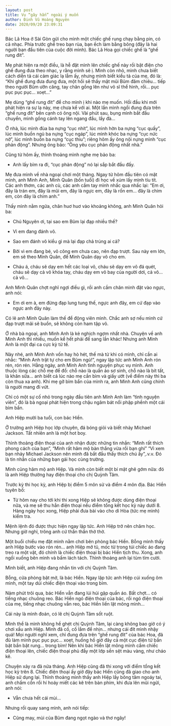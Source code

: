 ```yaml
---
layout: post
title: Vụ “gây hấn” ngoài ý muốn
author: Đinh Vũ Hoàng Nguyên
date: 2020/09/20 23:09:31
---
```


Bác Lã Hoa ở Sài Gòn gửi cho mình một chiếc ghế rung chạy bằng pin, có cả nhạc. Phía trước ghế treo bạn rùa, bạn ếch làm bằng bông (đây là hai người bạn đầu tiên của cuộc đời mình). Bác Lã Hoa gọi chiếc ghế là “ghế rung đít”.

Mẹ phát hiện ra một điều, là hễ đặt mình lên chiếc ghế này rồi bật điện cho ghế đung đưa theo nhạc, y rằng mình sẽ ị. Mình còn nhỏ, mình chưa biết cách diễn tả cái cảm giác lạ lẫm ấy, nhưng mình biết kiểu tả của mẹ, đó là: “Khi ghế đung đưa đung đưa, một hồi sẽ thấy mặt mũi Bũm đăm chiêu... tiếp theo người Bũm ưỡn căng, tay chân gồng lên như võ sĩ thể hình, rồi... pục pục pục pục... xoẹt...”

Mẹ dùng “ghế rung đít” để cho mình ị khi nào mẹ muốn. Hồi đầu khi mới phát hiện ra sự lạ này, mẹ chưa kể với ai. Một lần mình ngồi đung đưa trên “ghế rung đít” bên cạnh có ông nội. Vài phút sau, bụng mình bắt đầu chuyển, mình gồng cánh tay lên ngang đầu, lấy đà...

Ở nhà, lúc mình đùa ba nựng “cục nhít”, lúc mình hờn ba nựng “cục quấy”, lúc mình buồn ngủ ba nựng “cục ngáp”, lúc mình khóc ba nựng “cục nức nở”, lúc mình buồn ba nựng “cục thiu”; riêng hôm ấy ông nội nựng mình “cục phản động”. Nhưng ông bảo: “Ông yêu cục phản động nhất nhà.”

Cũng từ hôm ấy, thỉnh thoảng mình nghe mẹ bảo ba:

- Anh lấy bỉm ra đi, “cục phản động” nó lại sắp bắt đầu đấy.

Mẹ đưa mình về nhà ngoại chơi một tháng. Ngay từ hôm đầu tiên có mặt mình, anh Minh Anh, Minh Quân (bốn tuổi) đi học về xúm lấy mình tíu tít. Các anh thơm, các anh cù, các anh cầm tay mình nhấc qua nhấc lại: “Em ơi, đây là trán em, đây là mũi em, đây là ngực em, đây là rốn em... đây là chim em, còn đây là chim anh.”

Thấy mình nằm ngửa, chân huơ huơ vào khoảng không, anh Minh Quân hỏi ba:

- Chú Nguyên ơi, tại sao em Bũm lại đạp nhiều thế?

- Vì em đang đánh võ.

- Sao em đánh võ kiểu gì mà lại đạp chả trúng ai cả?

- Bởi vì em đang bé, võ công em chưa cao, nên đạp trượt. Sau này em lớn, em sẽ theo Minh Quân, để Minh Quân dạy võ cho em.

- Cháu á, cháu sẽ dạy em hết các loại võ, cháu sẽ dạy em võ đá quét, cháu sẽ dạy cả võ khóa tay, cháu dạy em võ bay của người dơi, cả võ... cả võ...

Anh Minh Quân chợt nghĩ ngợi điều gì, rồi anh cầm chân mình đặt vào ngực, anh nói:

- Em ơi em à, em đừng đạp lung tung thế, ngực anh đây, em cứ đạp vào ngực anh đây này.

Có lẽ anh Minh Quân làm thế để động viên mình. Chắc anh sợ nếu mình cứ đạp trượt mãi sẽ buồn, sẽ không còn ham tập võ.

Ở nhà bà ngoại, anh Minh Anh là kẻ nghịch ngợm nhất nhà. Chuyện về anh Minh Anh thì nhiều, muốn kể hết phải để sang lần khác! Nhưng anh Minh Anh là một đại ca cực kỳ tử tế.

Này nhé, anh Minh Anh vốn hay hò hét, thế mà từ khi có mình, chỉ cần ai nhắc: “Minh Anh trật tự cho em Bũm ngủ!”, ngay lập tức anh Minh Anh rón rén, rón rén. Hằng ngày, anh Minh Anh tình nguyện phục vụ mình. Anh thuộc lòng các chỗ mẹ để đồ: chỗ nào là quần áo sơ sinh, chỗ nào là bít tất, là khăn sữa... anh biết cả lúc nào mẹ cần bỉm và giấy ướt (về điểm này thì ba còn thua xa anh). Khi mẹ gỡ bỉm bẩn của mình ra, anh Minh Anh cũng chính là người mang đi vứt.

Chỉ có một sự cố nhỏ trong ngày đầu tiên anh Minh Anh làm “tình nguyện viên”, đó là bà ngoại phát hiện trong chậu ngâm bát nổi phập phềnh một cái bỉm bẩn.

Anh Hiệp mười ba tuổi, con bác Hiền.

Ở trường anh Hiệp học lớp chuyên, đá bóng giỏi và biết nhảy Michael Jackson. Tất nhiên anh là một hot boy.

Thỉnh thoảng điện thoại của anh nhận được những tin nhắn: “Mình rất thích phong cách của bạn”, “Mình rất hâm mộ bàn thắng vừa rồi bạn ghi” “Vì xem bạn nhảy Michael Jackson nên mình đã bắt đầu thấy thích chú ấy”,.v.v. Đó là tin nhắn của những bạn gái học cùng trường.

Mình cũng hâm mộ anh Hiệp. Và mình còn biết một bí mật ghê gớm nữa: đó là anh Hiệp thường hay điện thoại cho chị Quỳnh Tâm.

Trước kỳ thi học kỳ, anh Hiệp bị điểm 5 môn sử và điểm 4 môn địa. Bác Hiền tuyên bố:

- Từ hôm nay cho tới khi thi xong Hiệp sẽ không được dùng điện thoại nữa, và mẹ sẽ thu hẳn điện thoại nếu điểm tổng kết học kỳ này dưới 8. Hàng ngày học xong, Hiệp phải đưa bài vào cho dì Hòa (tức mẹ mình) kiểm tra.

Mệnh lệnh đó được thực hiện ngay lập tức. Anh Hiệp trở nên chăm học. Nhưng giờ nghỉ, trông anh cứ thần thần thờ thờ.

Một buổi chiểu mẹ đặt mình nằm chơi bên phòng bác Hiền. Bỗng mình thấy anh Hiệp bước vào rón rén... anh Hiệp mở tủ, móc từ trong túi chiếc áo đang treo ra một vật, đó chính là chiếc điện thoại bị bác Hiền tịch thu. Xong, anh ngồi xuống bên mình và bấm lách tách. Thỉnh thoảng anh lại tủm tỉm cười.

Mình biết, anh Hiệp đang nhắn tin với chị Quỳnh Tâm.

Bỗng, cửa phòng bật mở, là bác Hiền. Ngay lập tức anh Hiệp cúi xuống ôm mình, một tay dúi chiếc điện thoại vào trong bỉm.

Nảm phút trôi qua, bác Hiển vẫn đang lúi húi gập quần áo. Bất chợt... có tiếng nhạc chuông reo. Bác Hiền ngó điện thoại của bác, rồi ngó điện thoại của mẹ, tiếng nhạc chuông vẫn reo, bác Hiền liền lật mông mình...

Cái này là mình đoán, có lẽ chị Quỳnh Tâm sốt ruột.

Mình thề là mình không hề ghét chị Quỳnh Tâm, lại càng không bao giờ có ý chơi xấu anh Hiệp. Mình đã cố, cố lắm để nhịn... nhưng cái đít mình nhậy quá! Mọi người nghĩ xem, chỉ đung đưa trên “ghế rung đít” của bác Hoa, đã đủ làm mình pục pục pục... xoẹt, huống hồ giờ đây cả một cục điện tử bần bật bần bật rung... trong bỉm! Nên khi bác Hiển lật mông mình cầm chiếc điện thoại lên, chiếc điện thoại phủ đầy một lớp sền sệt màu vàng, như cháo kê.

Chuyện xảy ra đã nửa tháng. Anh Hiệp cũng đã thi xong với điểm tổng kết học kỳ trên 8. Chiếc điện thoại ấy giờ đây bác Hiền cũng đã giao cho anh Hiệp sử dụng lại. Thỉnh thoảng mình thấy anh Hiệp lấy bông tăm ngoáy tai, anh chấm cồn rồi hí hoáy miết các kẽ trên bàn phím, khi đưa lên mũi ngửi, anh nói:

- Vẫn chưa hết cái mùi...

Nhưng rồi quay sang mình, anh nói tiếp:

- Cũng may, mùi của Bũm đang ngọt ngào và thơ ngây!

